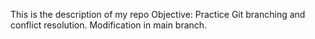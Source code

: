 This is the description of my repo
Objective: Practice Git branching and conflict resolution.
Modification in main branch.
